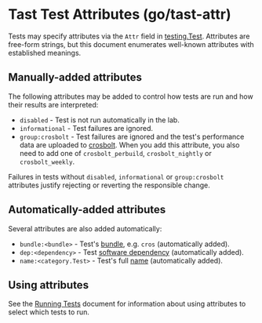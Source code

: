 # Tast Test Attributes (go/tast-attr)

Tests may specify attributes via the `Attr` field in [testing.Test]. Attributes
are free-form strings, but this document enumerates well-known attributes with
established meanings.

## Manually-added attributes

The following attributes may be added to control how tests are run and how their
results are interpreted:

*   `disabled` - Test is not run automatically in the lab.
*   `informational` - Test failures are ignored.
*   `group:crosbolt` - Test failures are ignored and the test's performance data
    are uploaded to [crosbolt]. When you add this attribute, you also need to
    add one of `crosbolt_perbuild`, `crosbolt_nightly` or `crosbolt_weekly`.

Failures in tests without `disabled`, `informational` or `group:crosbolt`
attributes justify rejecting or reverting the responsible change.

## Automatically-added attributes

Several attributes are also added automatically:

*   `bundle:<bundle>` - Test's [bundle], e.g. `cros` (automatically added).
*   `dep:<dependency>` - Test [software dependency] (automatically added).
*   `name:<category.Test>` - Test's full [name] (automatically added).

## Using attributes

See the [Running Tests] document for information about using attributes to
select which tests to run.

[testing.Test]: https://godoc.org/chromium.googlesource.com/chromiumos/platform/tast.git/src/chromiumos/tast/testing#Test
[crosbolt]: https://crosbolt.teams.x20web.corp.google.com/prod/crosbolt/index.html
[bundle]: overview.md#Test-bundles
[software dependency]: test_dependencies.md
[name]: writing_tests.md#Test-names
[Running Tests]: running_tests.md
